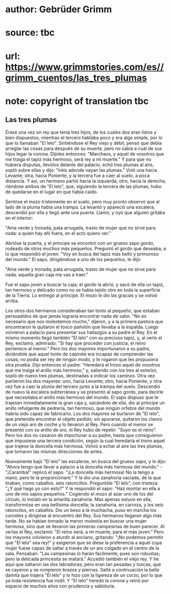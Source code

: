 # author: Gebrüder Grimm
# source: tbc
# url: https://www.grimmstories.com/es//grimm_cuentos/las_tres_plumas
# note: copyright of translation tbc

## Las tres plumas 

Érase una vez un rey que tenía tres hijos, de los cuales dos eran listos
y bien dispuestos, mientras el tercero hablaba poco y era algo simple,
por lo que lo llamaban "El lelo". Sintiéndose el Rey viejo y débil,
pensó que debía arreglar las cosas para después de su muerte, pero no
sabía a cuál de sus hijos legar la corona. Díjoles entonces: "Marchaos,
y aquel de vosotros que me traiga el tapiz más hermoso, será rey a mi
muerte." Y para que no hubiera disputas, llevólos delante del palacio,
echó tres plumas al aire, sopló sobre ellas y dijo: "Iréis adonde vayan
las plumas." Voló una hacia Levante; otra, hacia Poniente, y la tercera
fue a caer al suelo, a poca distancia. Y así, un hermano partió hacia la
izquierda; otro, hacia la derecha, riéndose ambos de "El lelo", que,
siguiendo la tercera de las plumas, hubo de quedarse en el lugar en que
había caído.

Sentóse el mozo tristemente en el suelo, pero muy pronto observó que al
lado de la pluma había una trampa. La levantó y apareció una escalera;
descendió por ella y llegó ante una puerta. Llamó, y oyó que alguien
gritaba en el interior:

"Ama verde y tronada,
pata arrugada,
trasto de mujer
que no sirve para nada:
a quien hay ahí fuera, en el acto quiero ver."

Abrióse la puerta, y el príncipe se encontró con un grueso sapo gordo,
rodeado de otros muchos más pequeños. Preguntó el gordo qué deseaba, a
lo que respondió el joven: "Voy en busca del tapiz más bello y
primoroso del mundo." El sapo, dirigiéndose a uno de los pequeños, le
dijo:

"Ama verde y tronada,
pata arrugada,
trasto de mujer
que no sirve para nada:
aquella gran caja me vas a traer."

Fue el sapo joven a buscar la caja; el gordo la abrió, y sacó de ella un
tapiz, tan hermoso y delicado como no se había tejido otro en toda la
superficie de la Tierra. Lo entregó al príncipe. El mozo le dio las
gracias y se volvió arriba.

Los otros dos hermanos consideraban tan tonto al pequeño, que estaban
persuadidos de que jamás lograría encontrar nada de valor. "No es
necesario que nos molestemos mucho," dijeron, y a la primera pastora
que encontraron le quitaron el tosco pañolón que llevaba a la espalda.
Luego volvieron a palacio para presentar sus hallazgos a su padre el
Rey. En el mismo momento llegó también "El lelo" con su precioso
tapiz, y, al verlo el Rey, exclamó, admirado: "Si hay que proceder con
justicia, el reino pertenece al menor." Pero los dos mayores
importunaron a su padre, diciéndole que aquel tonto de capirote era
incapaz de comprender las cosas; no podía ser rey de ningún modo, y le
rogaron que les propusiera otra prueba. Dijo entonces el padre:
"Heredará el trono aquel de vosotros que me traiga el anillo más
hermoso," y, saliendo con los tres al exterior, sopló de nuevo tres
plumas, destinadas a indicar los caminos. Otra vez partieron los dos
mayores: uno, hacia Levante; otro, hacia Poniente, y otra vez fue a caer
la pluma del tercero junto a la trampa del suelo. Descendió de nuevo la
escalera subterránea y se presentó al sapo gordo, para decirle que
necesitaba el anillo más hermoso del mundo. El sapo dispuso que le
trajesen inmediatamente la gran caja y, sacándolo de ella, dio al
príncipe un anillo refulgente de pedrería, tan hermoso, que ningún
orfebre del mundo habría sido capaz de fabricarlo. Los dos mayores se
burlaron de "El lelo", que pretendía encontrar el objeto pedido; sin
apurarse, quitaron los clavos de un viejo aro de coche y lo llevaron al
Rey. Pero cuando el menor se presentó con su anillo de oro, el Rey hubo
de repetir: "Suyo es el reino". Pero los dos no cesaron de importunar
a su padre, hasta que consiguieron que impusiese una tercera condición,
según la cual heredaría el trono aquel que trajese la doncella más
hermosa. Volvió a echar al aire las tres plumas, que tomaron las mismas
direcciones de antes.

Nuevamente bajó "El lelo" las escaleras, en busca del grueso sapo, y
le dijo: "Ahora tengo que llevar a palacio a la doncella más hermosa
del mundo." - "¡Caramba!" replicó el sapo. "¡La doncella más
hermosa! No la tengo a mano, pero te la proporcionaré." Y le dio una
zanahoria vaciada, de la que tiraban, como caballos. seis ratoncillos.
Preguntóle "El lelo", con tristeza: "¿Y qué hago yo con esto?" Y le
respondió el sapo: "Haz montar en ella a uno de mis sapos pequeños."
Cogiendo el mozo al azar uno de los del círculo, lo instaló en la
amarilla zanahoria. Mas apenas estuvo en ella, transformóse en una
bellísima doncella; la zanahoria, en carroza, y los seis ratoncitos, en
caballos. Dio un beso a la muchacha, puso en marcha los corceles y
dirigióse al encuentro del Rey. Sus hermanos llegaron algo más tarde. No
se habían tomado la menor molestia en buscar una mujer hermosa, sino que
se llevaron las primeras campesinas de buen parecer. Al verlas el Rey,
exclamó: "El reino será, a mi muerte, para el más joven." Pero los
mayores volvieron a aturdir al anciano, gritando: "¡No podemos permitir
que "El lelo" sea rey!" y exigieron que se diese la preferencia a
aquel cuya mujer fuese capaz de saltar a través de un aro colgado en el
centro de la sala. Pensaban: "Las campesinas lo harán fácilmente, pues
son robustas; pero la delicada princesita se matará." Accedió también
el viejo rey. Y he aquí que saltaron las dos labradoras; pero eran tan
pesadas y toscas, que se cayeron y se rompieron brazos y piernas. Saltó
a continuación la bella damita que trajera "El lelo" y lo hizo con la
ligereza de un corzo, por lo que ya toda resistencia fue inútil. Y "El
lelo" heredó la corona y reinó por espacio de muchos años con prudencia
y sabiduría.
